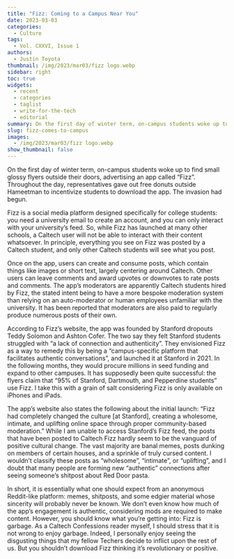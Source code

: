 ```yaml
---
title: "Fizz: Coming to a Campus Near You"
date: 2023-03-03
categories:
  - Culture
tags:
  - Vol. CXXVI, Issue 1
authors:
  - Justin Toyota
thumbnail: /img/2023/mar03/fizz logo.webp
sidebar: right
toc: true
widgets:
  - recent
  - categories
  - taglist
  - write-for-the-tech
  - editorial
summary: On the first day of winter term, on-campus students woke up to find small glossy flyers outside their doors, advertising an app called “Fizz”...
slug: fizz-comes-to-campus
images:
  - /img/2023/mar03/fizz logo.webp
show_thumbnail: false
---
```


On the first day of winter term, on-campus students woke up to find small glossy flyers outside their doors, advertising an app called “Fizz”. Throughout the day, representatives gave out free donuts outside Hameetman to incentivize students to download the app. The invasion had begun. 

Fizz is a social media platform designed specifically for college students: you need a university email to create an account, and you can only interact with your university’s feed. So, while Fizz has launched at many other schools, a Caltech user will not be able to interact with their content whatsoever. In principle, everything you see on Fizz was posted by a Caltech student, and only other Caltech students will see what you post. 

Once on the app, users can create and consume posts, which contain things like images or short text, largely centering around Caltech. Other users can leave comments and award upvotes or downvotes to rate posts and comments. The app’s moderators are apparently Caltech students hired by Fizz, the stated intent being to have a more bespoke moderation system than relying on an auto-moderator or human employees unfamiliar with the university. It has been reported that moderators are also paid to regularly produce numerous posts of their own. 

According to Fizz’s website, the app was founded by Stanford dropouts Teddy Solomon and Ashton Cofer. The two say they felt Stanford students struggled with “a lack of connection and authenticity”. They envisioned Fizz as a way to remedy this by being a “campus-specific platform that facilitates authentic conversations”, and launched it at Stanford in 2021. In the following months, they would procure millions in seed funding and expand to other campuses. It has supposedly been quite successful: the flyers claim that “95% of Stanford, Dartmouth, and Pepperdine students” use Fizz. I take this with a grain of salt considering Fizz is only available on iPhones and iPads. 

The app’s website also states the following about the initial launch: “Fizz had completely changed the culture [at Stanford], creating a wholesome, intimate, and uplifting online space through proper community-based moderation.” While I am unable to access Stanford’s Fizz feed, the posts that have been posted to Caltech Fizz hardly seem to be the vanguard of positive cultural change. The vast majority are banal memes, posts dunking on members of certain houses, and a sprinkle of truly cursed content. I wouldn’t classify these posts as “wholesome”, “intimate”, or “uplifting”, and I doubt that many people are forming new “authentic” connections after seeing someone’s shitpost about Red Door pasta. 

In short, it is essentially what one should expect from an anonymous Reddit-like platform: memes, shitposts, and some edgier material whose sincerity will probably never be known. We don’t even know how much of the app’s engagement is authentic, considering mods are required to make content. However, you should know what you’re getting into: Fizz is garbage. As a Caltech Confessions reader myself, I should stress that it is not wrong to enjoy garbage. Indeed, I personally enjoy seeing the disgusting things that my fellow Techers decide to inflict upon the rest of us. But you shouldn’t download Fizz thinking it’s revolutionary or positive. 
